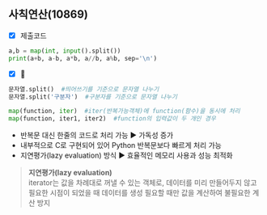 ## 사칙연산(10869)

-  [x] 제출코드
```python
a,b = map(int, input().split())
print(a+b, a-b, a*b, a//b, a%b, sep='\n')
```

-  [x] 📝
```python
문자열.split()  #띄어쓰기를 기준으로 문자열 나누기 
문자열.split('구분자')  #구분자를 기준으로 문자열 나누기
```

```python
map(function, iter)  #iter(반복가능객체)에 function(함수)을 동시에 처리
map(function, iter1, iter2)  #function의 입력값이 두 개인 경우
```
- 반복문 대신 한줄의 코드로 처리 가능 ▶ 가독성 증가
- 내부적으로 C로 구현되어 있어 Python 반복문보다 빠르게 처리 가능
- 지연평가(lazy evaluation) 방식 ▶ 효율적인 메모리 사용과 성능 최적화

> **지연평가(lazy evaluation)** <br/>
> iterator는 값을 차례대로 꺼낼 수 있는 객체로, 데이터를 미리 만들어두지 않고 필요한 시점이 되었을 때 데이터를 생성
> 필요할 때만 값을 계산하여 불필요한 계산 방지


##
